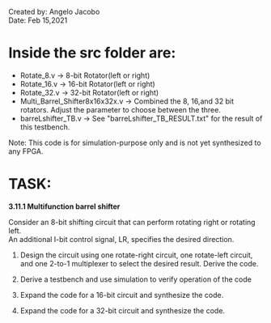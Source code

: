 Created by: Angelo Jacobo  
Date: Feb 15,2021  

# Inside the src folder are:  
* Rotate_8.v -> 8-bit Rotator(left or right)   
* Rotate_16.v -> 16-bit Rotator(left or right)  
* Rotate_32.v -> 32-bit Rotator(left or right)  
* Multi_Barrel_Shifter8x16x32x.v -> Combined the 8, 16,and 32 bit rotators. Adjust the parameter to choose between the three.  
* barreLshifter_TB.v -> See "barreLshifter_TB_RESULT.txt" for the result of this testbench.  

Note: This code is for simulation-purpose only and is not yet synthesized to any FPGA.  


# TASK:  
**3.11.1 Multifunction barrel shifter**

Consider an 8-bit shifting circuit that can perform rotating right or rotating left.   
An additional I-bit control signal, LR, specifies the desired direction.  

1. Design the circuit using one rotate-right circuit, one rotate-left circuit, and one 2-to-1 multiplexer to select the desired result. Derive the code.

2. Derive a testbench and use simulation to verify operation of the code

3. Expand the code for a 16-bit circuit and synthesize the code. 

4. Expand the code for a 32-bit circuit and synthesize the code.

